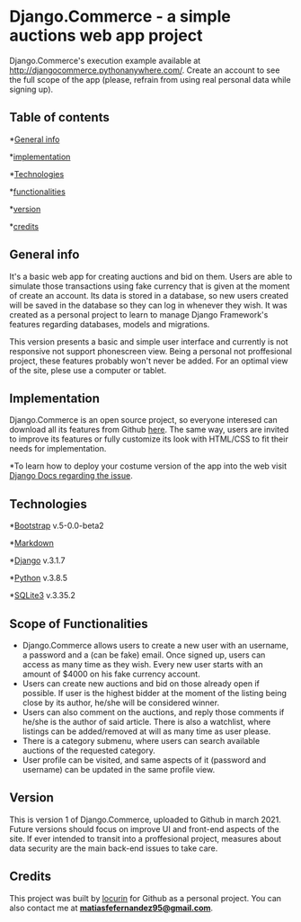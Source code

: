 # Django.Commerce - a simple auctions web app project

Django.Commerce's execution example available at http://djangocommerce.pythonanywhere.com/. Create an account to see the full scope of the app (please, refrain from using real personal data while signing up).

## Table of contents

*[General info](#general-info)

*[implementation](#implementation)

*[Technologies](#technologies)

*[functionalities](#functionalities)

*[version](#version)

*[credits](#credits)


## General info

It's a basic web app for creating auctions and bid on them. Users are able to simulate those transactions using fake currency that is given at the moment of create an account. Its data is stored in a database, so new users created will be saved in the database so they can log in whenever they wish. It was created as a personal project to learn to manage Django Framework's features regarding databases, models and migrations.

This version presents a basic and simple user interface and currently is not responsive not support phonescreen view. Being a personal not proffesional project, these features probably won't never be added. For an optimal view of the site, plese use a computer or tablet.



## Implementation 
Django.Commerce is an open source project, so everyone interesed can download all its features from Github [here](https://github.com/locurin/django.commerce). The same way, users are invited to improve its features or fully customize its look with HTML/CSS to fit their needs for implementation. 

*To learn how to deploy your costume version of the app into the web visit [Django Docs regarding the issue](https://docs.djangoproject.com/en/3.1/howto/deployment/).


## Technologies

*[Bootstrap](https://getbootstrap.com/) v.5-0.0-beta2

*[Markdown](https://github.com/adam-p/markdown-here/wiki/Markdown-Cheatsheet) 

*[Django](https://www.djangoproject.com/) v.3.1.7

*[Python](https://www.python.org/) v.3.8.5

*[SQLite3](https://www.sqlite.org/) v.3.35.2

## Scope of Functionalities

* Django.Commerce allows users to create a new user with an username, a password and a (can be fake) email. Once signed up, users can access as many time as they wish. Every new user starts with an amount of $4000 on his fake currency account.
* Users can create new auctions and bid on those already open if possible. If user is the highest bidder at the moment of the listing being close by its author, he/she will be considered winner. 
* Users can also comment on the auctions, and reply those comments if he/she is the author of said article. There is also a watchlist, where listings can be added/removed at will as many time as user please.
* There is a category submenu, where users can search available auctions of the requested category.
* User profile can be visited, and same aspects of it (password and username) can be updated in the same profile view. 

##  Version

This is version 1 of Django.Commerce, uploaded to Github in march 2021. Future versions should focus on improve UI and front-end aspects of the site. If ever intended to transit into a proffesional project, measures about data security are the main back-end issues to take care.

## Credits

This project was built by [locurin](https://github.com/locurin) for Github as a personal project. You can also contact me at **matiasfefernandez95@gmail.com**. 



